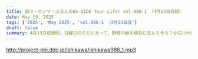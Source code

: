 ```yaml
---
title: 石川・ホンマ・ぶるんのBe-SIDE Your Life! vol.986-1 （4月13日収録）
date: May 19, 2025
tags: ['2025', 'May 2025', 'vol.986-1 （4月13日収']
draft: false
summary: 4月13日収録回。日曜日の夕方とあって、野球中継を横目に気もそぞろ？な石川代表。毎度おなじみ「億劫な話」に磨きがかかって参りました...それにしてもプロ野球って、週6日で半年以上も開催していて、それだけでスーパーコンテンツだと思いますけどね。
---
```


http://project-phi.ddo.jp/ishikawa/ishikawa986_1.mp3